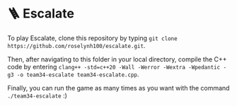 # 🪜 Escalate

To play Escalate, clone this repository by typing `git clone https://github.com/roselynh100/escalate.git`.

Then, after navigating to this folder in your local directory, compile the C++ code by entering `clang++ -std=c++20 -Wall -Werror -Wextra -Wpedantic -g3 -o team34-escalate team34-escalate.cpp`.

Finally, you can run the game as many times as you want with the command `./team34-escalate` :)
